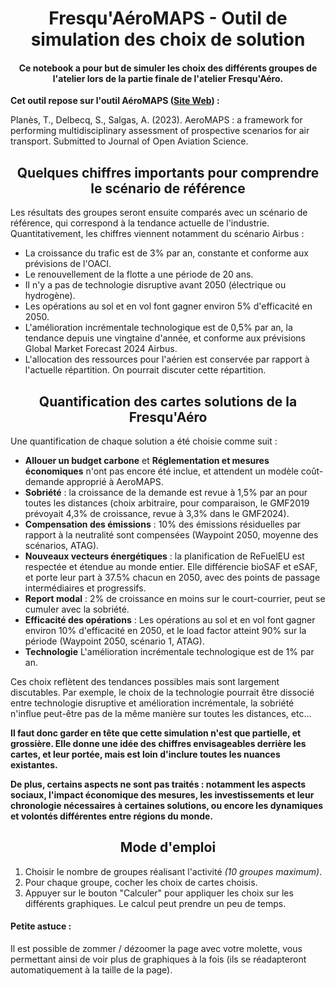 <h1 align="center">
Fresqu'AéroMAPS - Outil de simulation des choix de solution
</h1>

<h4 align="center">
Ce notebook a pour but de simuler les choix des différents groupes de l'atelier lors de la partie finale de l'atelier Fresqu'Aéro.
</h4>

**Cet outil repose sur l'outil AéroMAPS ([Site Web](https://aeromaps.isae-supaero.fr/)) :**

Planès, T., Delbecq, S., Salgas, A. (2023). AeroMAPS : a framework for performing multidisciplinary assessment of prospective scenarios for air transport. Submitted to Journal of Open Aviation Science.

<h2 align="center">
Quelques chiffres importants pour comprendre le scénario de référence
</h2>

Les résultats des groupes seront ensuite comparés avec un scénario de référence, qui correspond à la tendance actuelle de l'industrie. Quantitativement, les chiffres viennent notamment du scénario Airbus :

- La croissance du trafic est de 3% par an, constante et conforme aux prévisions de l'OACI.
- Le renouvellement de la flotte a une période de 20 ans.
- Il n'y a pas de technologie disruptive avant 2050 (électrique ou hydrogène).
- Les opérations au sol et en vol font gagner environ 5% d'efficacité en 2050.
- L'amélioration incrémentale technologique est de 0,5% par an, la tendance depuis une vingtaine d'année, et conforme aux prévisions Global Market Forecast 2024 Airbus.
- L'allocation des ressources pour l'aérien est conservée par rapport à l'actuelle répartition. On pourrait discuter cette répartition.

<h2 align="center">
Quantification des cartes solutions de la Fresqu'Aéro
</h2>

Une quantification de chaque solution a été choisie comme suit :

- **Allouer un budget carbone** et **Réglementation et mesures économiques** n'ont pas encore été inclue, et attendent un modèle coût-demande approprié à AeroMAPS.
- **Sobriété** : la croissance de la demande est revue à 1,5% par an pour toutes les distances (choix arbitraire, pour comparaison, le GMF2019 prévoyait 4,3% de croissance, revue à 3,3% dans le GMF2024).
- **Compensation des émissions** : 10% des émissions résiduelles par rapport à la neutralité sont compensées (Waypoint 2050, moyenne des scénarios, ATAG).
- **Nouveaux vecteurs énergétiques** : la planification de ReFuelEU est respectée et étendue au monde entier. Elle différencie bioSAF et eSAF, et porte leur part à 37.5% chacun en 2050, avec des points de passage intermédiaires et progressifs.
- **Report modal** : 2% de croissance en moins sur le court-courrier, peut se cumuler avec la sobriété.
- **Efficacité des opérations** : Les opérations au sol et en vol font gagner environ 10% d'efficacité en 2050, et le load factor atteint 90% sur la période (Waypoint 2050, scénario 1, ATAG).
- **Technologie** L'amélioration incrémentale technologique est de 1% par an.

Ces choix reflètent des tendances possibles mais sont largement discutables. Par exemple, le choix de la technologie pourrait être dissocié entre technologie disruptive et amélioration incrémentale, la sobriété n'influe peut-être pas de la même manière sur toutes les distances, etc...

**Il faut donc garder en tête que cette simulation n'est que partielle, et grossière. Elle donne une idée des chiffres envisageables derrière les cartes, et leur portée, mais est loin d'inclure toutes les nuances existantes.**

**De plus, certains aspects ne sont pas traités : notamment les aspects sociaux, l'impact économique des mesures, les investissements et leur chronologie nécessaires à certaines solutions, ou encore les dynamiques et volontés différentes entre régions du monde.**

<h2 align="center">
Mode d'emploi
</h2>

1. Choisir le nombre de groupes réalisant l'activité *(10 groupes maximum)*.
2. Pour chaque groupe, cocher les choix de cartes choisis.
3. Appuyer sur le bouton "Calculer" pour appliquer les choix sur les différents graphiques. Le calcul peut prendre un peu de temps.

#### Petite astuce :

Il est possible de zommer / dézoomer la page avec votre molette, vous permettant ainsi de voir plus de graphiques à la fois (ils se réadapteront automatiquement à la taille de la page).
